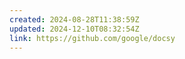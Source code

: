```yaml
---
created: 2024-08-28T11:38:59Z
updated: 2024-12-10T08:32:54Z
link: https://github.com/google/docsy
---
```

